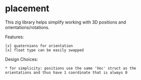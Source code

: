 # placement

This zig library helps simplify working with 3D positions and orientations/rotations.

Features:

    [x] quaternions for orientation
    [x] float type can be easily swapped

Design Choices:

    * for simplicity: positions use the same 'Vec' struct as the orientations and thus have 1 coordinate that is always 0

